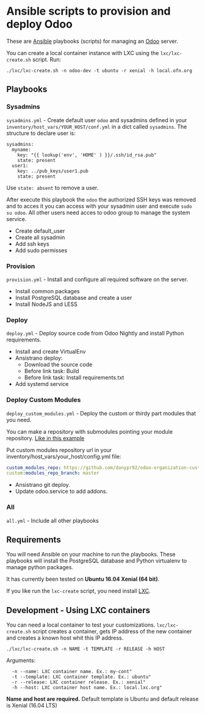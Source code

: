 # Ansible scripts to provision and deploy Odoo

These are [Ansible](http://docs.ansible.com/ansible/) playbooks (scripts) for managing an [Odoo](https://github.com/odoo/odoo) server.

You can create a local container instance with LXC using the `lxc/lxc-create.sh` script.
Run:

`./lxc/lxc-create.sh -n odoo-dev -t ubuntu -r xenial -h local.ofn.org`

## Playbooks

### Sysadmins
`sysadmins.yml` - Create default user `odoo` and sysadmins defined in your `inventory/host_vars/YOUR_HOST/conf.yml` in a dict called `sysadmins`.
The structure to declare user is:

```ỲAML
sysadmins:
  myname:
    key: "{{ lookup('env', 'HOME' ) }}/.ssh/id_rsa.pub"
    state: present
  user1:
    key: ../pub_keys/user1.pub
    state: present
```

Use `state: absent` to remove a user.

After execute this playbook the `odoo` the authorized SSH keys was removed and to acces it you can access with your sysadmin user and execute `sudo su odoo`.
All other users need acces to odoo group to manage the system service.

- Create default_user
- Create all sysadmin
- Add ssh keys
- Add sudo permisses

### Provision
`provision.yml` - Install and configure all required software on the server.

- Install common packages
- Install PostgreSQL database and create a user
- Install NodeJS and LESS

### Deploy
`deploy.yml` - Deploy source code from Odoo Nightly and install Python requirements.

- Install and create VirtualEnv
- Ansistrano deploy:
  - Download the source code
  - Before link task: Build
  - Before link task: Install requirements.txt
- Add systemd service

### Deploy Custom Modules
`deploy_custom_modules.yml` - Deploy the custom or thirdy part modules that you need.

You can make a repository with submodules pointing your module repository. [Like in this example](https://github.com/danypr92/odoo-organization-custom-modules)

Put custom modules repository url in your inventory/host_vars/your_host/config.yml file:

```YAML
custom_modules_repo: https://github.com/danypr92/odoo-organization-custom-modules.git
custom:modules_repo_branch: master
```

- Ansistrano git deploy.
- Update odoo.service to add addons.

### All
`all.yml` - Include all other playbooks
## Requirements

You will need Ansible on your machine to run the playbooks.
These playbooks will install the PostgreSQL database and Python virtualenv to manage python packages. 

It has currently been tested on **Ubuntu 16.04 Xenial (64 bit)**.

If you like run the `lxc-create` script, you need install [LXC](https://linuxcontainers.org/).

## Development - Using LXC containers

You can need a local container to test your customizations.
`lxc/lxc-create.sh` script creates a container, gets IP address of the new container and creates a known host whit this IP address.

`./lxc/lxc-create.sh -n NAME -t TEMPLATE -r RELEASE -h HOST`

Arguments:

```
  -n --name: LXC container name. Ex.: my-cont"
  -t --template: LXC container template. Ex.: ubuntu"
  -r --release: LXC container release. Ex.: xenial"
  -h --host: LXC container host name. Ex.: local.lxc.org"
```


**Name and host are required.** Default template is Ubuntu and default release is Xenial (16.04 LTS)
